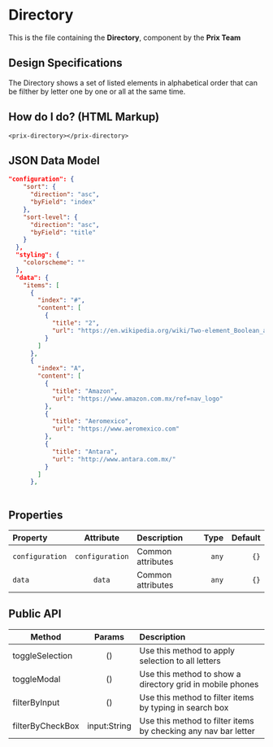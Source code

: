# Directory


This is the file containing the **Directory**, component by the 
**Prix Team**

## Design Specifications
The Directory shows a set of listed elements in alphabetical order that can be filther by letter one by one or all at the same time.

## How do I do? (HTML Markup)
	<prix-directory></prix-directory>
## JSON Data Model
``` json
"configuration": {
    "sort": {
      "direction": "asc",
      "byField": "index"
    },
    "sort-level": {
      "direction": "asc",
      "byField": "title"
    }
  },
  "styling": {
    "colorscheme": ""
  },
  "data": {
    "items": [
      {
        "index": "#",
        "content": [
          {
            "title": "2",
            "url": "https://en.wikipedia.org/wiki/Two-element_Boolean_algebra"
          }
        ]
      },
      {
        "index": "A",
        "content": [
          {
            "title": "Amazon",
            "url": "https://www.amazon.com.mx/ref=nav_logo"
          },
          {
            "title": "Aeromexico",
            "url": "https://www.aeromexico.com"
          },
          {
            "title": "Antara",
            "url": "http://www.antara.com.mx/"
          }
        ]
      },
      
```


## Properties

| Property        | Attribute 	    | Description      | Type  | Default|
| :-------        | :------:         | :--------------- |-----: |-----:|
|``configuration``| ``configuration``| Common attributes|``any``|``{}``|
| ``data``        | ``data``         | Common attributes|``any``|``{}``|

## Public API
| Method   | Params    |  Description  |
| ------- | :------:  | :---------|
| toggleSelection 	| () 	        |	Use this method to apply selection to all letters |
| toggleModal    	| ()           | Use this method to show a directory grid in mobile phones |
| filterByInput    	| () |	Use this method to filter items by typing in search box |
| filterByCheckBox  | input:String |	Use this method to filter items by checking any nav bar letter |